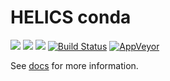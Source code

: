 # HELICS conda
[![](https://anaconda.org/helics/helics/badges/platforms.svg)](https://anaconda.org/helics/helics) [![](https://anaconda.org/helics/helics/badges/latest_release_date.svg)](https://anaconda.org/helics/helics) [![](https://anaconda.org/helics/helics/badges/downloads.svg)](https://anaconda.org/helics/helics) [![Build Status](https://www.travis-ci.org/helics/helics-conda.svg?branch=master)](https://www.travis-ci.org/helics/helics-conda) [![AppVeyor](https://img.shields.io/appveyor/ci/kdheepak/helics-conda-0bk88.svg)](https://ci.appveyor.com/project/kdheepak/helics-conda-0bk88)

See [docs](https://gmlc-tdc.github.io/HELICS-src) for more information.
